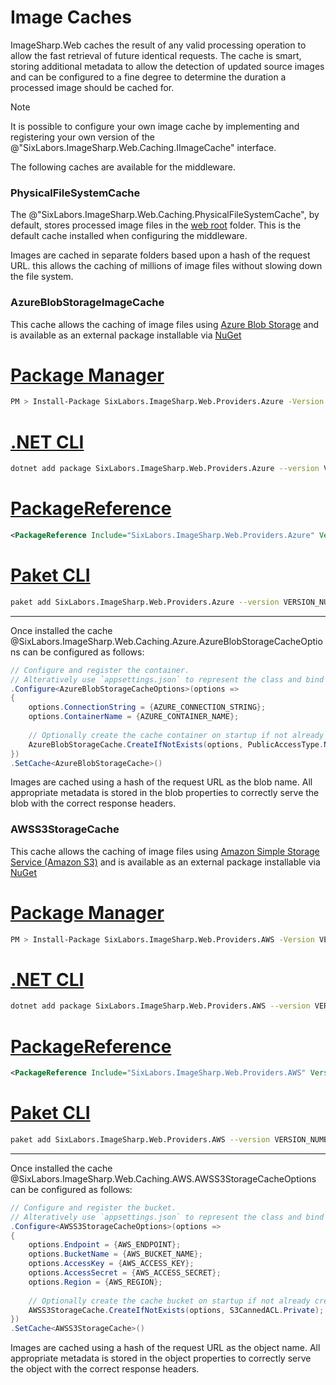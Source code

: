 # Image Caches

ImageSharp.Web caches the result of any valid processing operation to allow the fast retrieval of future identical requests. The cache is smart, storing additional metadata to allow the detection of updated source images and can be configured to a fine degree to determine the duration a processed image should be cached for.
  
>[!NOTE]
>It is possible to configure your own image cache by implementing and registering your own version of the @"SixLabors.ImageSharp.Web.Caching.IImageCache" interface.

The following caches are available for the middleware.

### PhysicalFileSystemCache

The @"SixLabors.ImageSharp.Web.Caching.PhysicalFileSystemCache", by default, stores processed image files in the [web root](https://docs.microsoft.com/en-us/aspnet/core/fundamentals/?view=aspnetcore-3.1&tabs=macos#web-root) folder. This is the default cache installed when configuring the middleware.    
  
Images are cached in separate folders based upon a hash of the request URL. this allows the caching of millions of image files without slowing down the file system.
  
### AzureBlobStorageImageCache  
  
This cache allows the caching of image files using [Azure Blob Storage](https://docs.microsoft.com/en-us/azure/storage/blobs/) and is available as an external package installable via [NuGet](https://www.nuget.org/packages/SixLabors.ImageSharp.Web.Providers.Azure)

# [Package Manager](#tab/tabid-1)

```bash
PM > Install-Package SixLabors.ImageSharp.Web.Providers.Azure -Version VERSION_NUMBER
```

# [.NET CLI](#tab/tabid-2)

```bash
dotnet add package SixLabors.ImageSharp.Web.Providers.Azure --version VERSION_NUMBER
```

# [PackageReference](#tab/tabid-3)

```xml
<PackageReference Include="SixLabors.ImageSharp.Web.Providers.Azure" Version="VERSION_NUMBER" />
```

# [Paket CLI](#tab/tabid-4)

```bash
paket add SixLabors.ImageSharp.Web.Providers.Azure --version VERSION_NUMBER
```

***

Once installed the cache @SixLabors.ImageSharp.Web.Caching.Azure.AzureBlobStorageCacheOptions can be configured as follows:


```c#  
// Configure and register the container.  
// Alteratively use `appsettings.json` to represent the class and bind those settings.
.Configure<AzureBlobStorageCacheOptions>(options =>
{
    options.ConnectionString = {AZURE_CONNECTION_STRING};
    options.ContainerName = {AZURE_CONTAINER_NAME};
    
    // Optionally create the cache container on startup if not already created.
    AzureBlobStorageCache.CreateIfNotExists(options, PublicAccessType.None);
})
.SetCache<AzureBlobStorageCache>()
```

Images are cached using a hash of the request URL as the blob name. All appropriate metadata is stored in the blob properties to correctly serve the blob with the correct response headers.


### AWSS3StorageCache  
  
This cache allows the caching of image files using [Amazon Simple Storage Service (Amazon S3)](https://aws.amazon.com/s3/) and is available as an external package installable via [NuGet](https://www.nuget.org/packages/SixLabors.ImageSharp.Web.Providers.AWS)

# [Package Manager](#tab/tabid-1a)

```bash
PM > Install-Package SixLabors.ImageSharp.Web.Providers.AWS -Version VERSION_NUMBER
```

# [.NET CLI](#tab/tabid-2a)

```bash
dotnet add package SixLabors.ImageSharp.Web.Providers.AWS --version VERSION_NUMBER
```

# [PackageReference](#tab/tabid-3a)

```xml
<PackageReference Include="SixLabors.ImageSharp.Web.Providers.AWS" Version="VERSION_NUMBER" />
```

# [Paket CLI](#tab/tabid-4a)

```bash
paket add SixLabors.ImageSharp.Web.Providers.AWS --version VERSION_NUMBER
```

***

Once installed the cache @SixLabors.ImageSharp.Web.Caching.AWS.AWSS3StorageCacheOptions can be configured as follows:


```c#  
// Configure and register the bucket.  
// Alteratively use `appsettings.json` to represent the class and bind those settings.
.Configure<AWSS3StorageCacheOptions>(options =>
{
    options.Endpoint = {AWS_ENDPOINT};
    options.BucketName = {AWS_BUCKET_NAME};
    options.AccessKey = {AWS_ACCESS_KEY};
    options.AccessSecret = {AWS_ACCESS_SECRET};
    options.Region = {AWS_REGION};
    
    // Optionally create the cache bucket on startup if not already created.
    AWSS3StorageCache.CreateIfNotExists(options, S3CannedACL.Private);
})
.SetCache<AWSS3StorageCache>()
```

Images are cached using a hash of the request URL as the object name. All appropriate metadata is stored in the object properties to correctly serve the object with the correct response headers.
